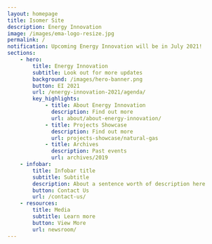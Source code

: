 ```yaml
---
layout: homepage
title: Isomer Site
description: Energy Innovation
image: /images/ema-logo-resize.jpg
permalink: /
notification: Upcoming Energy Innovation will be in July 2021!
sections:
    - hero:
        title: Energy Innovation
        subtitle: Look out for more updates
        background: /images/hero-banner.png
        button: EI 2021
        url: /energy-innovation-2021/agenda/
        key_highlights:
            - title: About Energy Innovation
              description: Find out more
              url: about/about-energy-innovation/
            - title: Projects Showcase
              description: Find out more
              url: projects-showcase/natural-gas
            - title: Archives
              description: Past events
              url: archives/2019
    - infobar:
        title: Infobar title
        subtitle: Subtitle
        description: About a sentence worth of description here
        button: Contact Us
        url: /contact-us/
    - resources:
        title: Media
        subtitle: Learn more
        button: View More
        url: newsroom/
---
```


